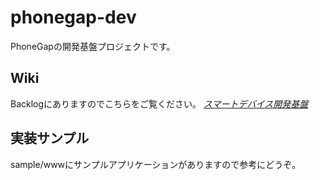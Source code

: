 phonegap-dev
============================

PhoneGapの開発基盤プロジェクトです。

Wiki
--------------------

Backlogにありますのでこちらをご覧ください。
*[スマートデバイス開発基盤](https://flt.backlog.jp/wiki/219TECPTL/%E3%82%B9%E3%83%9E%E3%83%BC%E3%83%88%E3%83%87%E3%83%90%E3%82%A4%E3%82%B9%E9%96%8B%E7%99%BA%E5%9F%BA%E7%9B%A4)*

実装サンプル
--------------------

sample/wwwにサンプルアプリケーションがありますので参考にどうぞ。
